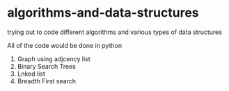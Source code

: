 # algorithms-and-data-structures
trying out to code different algorithms and various types of data structures

All of the code would be done in python


1. Graph using adjcency list
2. Binary Search Trees
3. Lnked list
4. Breadth First search